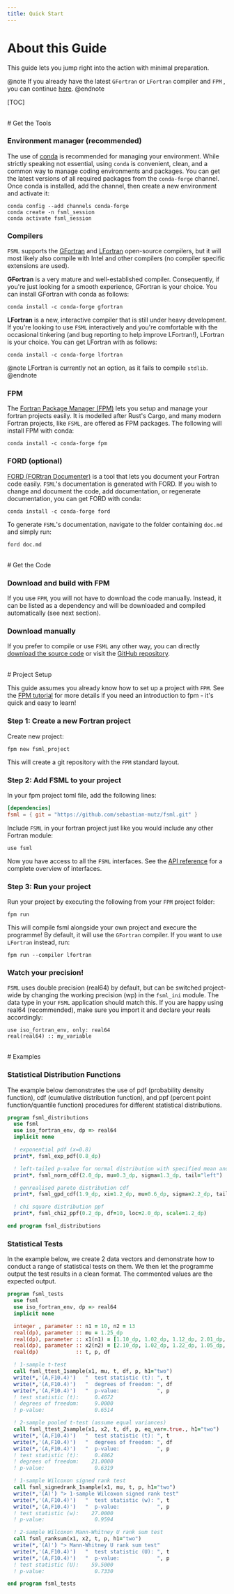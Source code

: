 ```yaml
---
title: Quick Start
---
```


# About this Guide

This guide lets you jump right into the action with minimal preparation.

@note If you already have the latest `GFortran` or `LFortran` compiler and `FPM`
, you can continue [here](./quickstart.html#get-the-code). @endnote

[TOC]


<br>
# Get the Tools

### Environment manager (recommended)

The use of [conda](https://docs.conda.io) is recommended for managing your
environment. While strictly speaking not essential, using `conda` is convenient,
clean, and a common way to manage coding environments and packages. You can get
the latest versions of all required packages from the `conda-forge`
channel. Once conda is installed, add the channel, then create a new
environment and activate it:

```
conda config --add channels conda-forge
conda create -n fsml_session
conda activate fsml_session
```

### Compilers

`FSML` supports the [GFortran](https://gcc.gnu.org/fortran/) and
[LFortran](https://lfortran.org/) open-source compilers, but it will most
likely also compile with Intel and other compilers (no compiler specific
extensions are used).

**GFortran** is a very mature and well-established compiler. Consequently, if
you're just looking for a smooth experience, GFortran
is your choice. You can install GFortran with conda as follows:

```
conda install -c conda-forge gfortran
```
**LFortran** is a new, interactive compiler that is still under heavy
development. If you're looking to use `FSML` interactively and you're
comfortable with the occasional tinkering (and bug reporting to help improve LFortran!),
LFortran is your choice. You can get LFortran with as follows:

```
conda install -c conda-forge lfortran
```
@note
LFortran is currently not an option, as it fails to compile `stdlib`.
@endnote


### FPM

The [Fortran Package Manager (FPM)](https://fpm.fortran-lang.org/) lets you
setup and manage your fortran projects easily. It is modelled after Rust's
Cargo, and many modern Fortran projects, like `FSML`, are offered as FPM
packages. The following will install FPM with conda:

```
conda install -c conda-forge fpm
```

### FORD (optional)

[FORD (FORtran Documenter)](https://forddocs.readthedocs.io/en/stable/) is a
tool that lets you document your Fortran code easily. `FSML`'s documentation is
generated with FORD. If you wish to change and document the code, add
documentation, or regenerate documentation, you can get FORD with conda:

```
conda install -c conda-forge ford
```
To generate `FSML`'s documentation, navigate to the folder containing `doc.md` and
simply run:

```
ford doc.md
```

<br>
# Get the Code

### Download and build with FPM

If you use `FPM`, you will not have to download the code manually. Instead, it
can be listed as a dependency and will be downloaded and compiled automatically
(see next section).

### Download manually

If you prefer to compile or use `FSML` any other way, you can directly [download the source code](https://github.com/sebastian-mutz/fsml/archive/refs/heads/master.zip) or visit the [GitHub repository](https://github.com/sebastian-mutz/fsml).


<br>
# Project Setup

This guide assumes you already know how to set up a project with `FPM`. See the [FPM tutorial](https://fpm.fortran-lang.org/tutorial/index.html) for more details if you need an introduction to fpm - it's quick and easy to learn!

### Step 1: Create a new Fortran project

Create new project:

```
fpm new fsml_project
```

This will create a git repository with the `FPM` standard layout.

### Step 2: Add FSML to your project

In your fpm project toml file, add the following lines:

```toml
[dependencies]
fsml = { git = "https://github.com/sebastian-mutz/fsml.git" }
```

Include `FSML` in your fortran project just like you would include any other Fortran module:

```Fortran
use fsml
```

Now you have access to all the `FSML` interfaces. See the [API reference](./api/index.html) for a complete overview of interfaces.

### Step 3: Run your project

Run your project by executing the following from your `FPM` project folder:

```
fpm run
```

This will compile fsml alongside your own project and execure the programme! By default, it will use the `GFortran` compiler. If you want to use `LFortran` instead, run:

```
fpm run --compiler lfortran
```

### Watch your precision!

`FSML` uses double precision (real64) by default, but can be switched project-wide by changing the working precision (wp) in the `fsml_ini` module. The data type in your `FSML` application should match this. If you are happy using real64 (recommended), make sure you import it and declare your reals accordingly:

```Fortran
use iso_fortran_env, only: real64
real(real64) :: my_variable
```

<br>
# Examples

### Statistical Distribution Functions

The example below demonstrates the use of pdf (probability density function), cdf (cumulative distribution function), and ppf (percent point function/quantile function) procedures for different statistical distributions.

```fortran
program fsml_distributions
  use fsml
  use iso_fortran_env, dp => real64
  implicit none

  ! exponential pdf (x=0.8)
  print*, fsml_exp_pdf(0.8_dp)

  ! left-tailed p-value for normal distribution with specified mean and standard deviation
  print*, fsml_norm_cdf(2.0_dp, mu=0.3_dp, sigma=1.3_dp, tail="left")

  ! genrealised pareto distribution cdf
  print*, fsml_gpd_cdf(1.9_dp, xi=1.2_dp, mu=0.6_dp, sigma=2.2_dp, tail="left")

  ! chi square distribution ppf
  print*, fsml_chi2_ppf(0.2_dp, df=10, loc=2.0_dp, scale=1.2_dp)

end program fsml_distributions
```

### Statistical Tests

In the example below, we create 2 data vectors and demonstrate how to conduct a range of statistical tests on them. We then let the programme output the test results in a clean format. The commented values are the expected output.


```fortran
program fsml_tests
  use fsml
  use iso_fortran_env, dp => real64
  implicit none

  integer , parameter :: n1 = 10, n2 = 13
  real(dp), parameter :: mu = 1.25_dp
  real(dp), parameter :: x1(n1) = [1.10_dp, 1.02_dp, 1.12_dp, 2.01_dp, 1.92_dp, 1.01_dp, 1.10_dp, 1.26_dp, 1.51_dp, 1.01_dp]
  real(dp), parameter :: x2(n2) = [2.10_dp, 1.02_dp, 1.22_dp, 1.05_dp, 0.95_dp, 1.02_dp, 2.00_dp, 1.05_dp, 1.12_dp, 1.20_dp, 1.12_dp, 1.01_dp, 1.12_dp]
  real(dp)            :: t, p, df

  ! 1-sample t-test
  call fsml_ttest_1sample(x1, mu, t, df, p, h1="two")
  write(*,'(A,F10.4)')   "  test statistic (t): ", t
  write(*,'(A,F10.4)')   "  degrees of freedom: ", df
  write(*,'(A,F10.4)')   "  p-value:            ", p
  ! test statistic (t):     0.4672
  ! degrees of freedom:     9.0000
  ! p-value:                0.6514

  ! 2-sample pooled t-test (assume equal variances)
  call fsml_ttest_2sample(x1, x2, t, df, p, eq_var=.true., h1="two")
  write(*,'(A,F10.4)')   "  test statistic (t): ", t
  write(*,'(A,F10.4)')   "  degrees of freedom: ", df
  write(*,'(A,F10.4)')   "  p-value:            ", p
  ! test statistic (t):     0.4862
  ! degrees of freedom:    21.0000
  ! p-value:                0.6319

  ! 1-sample Wilcoxon signed rank test
  call fsml_signedrank_1sample(x1, mu, t, p, h1="two")
  write(*,'(A)') "> 1-sample Wilcoxon signed rank test"
  write(*,'(A,F10.4)')   "  test statistic (w): ", t
  write(*,'(A,F10.4)')   "  p-value:            ", p
  ! test statistic (w):    27.0000
  ! p-value:                0.9594

  ! 2-sample Wilcoxon Mann-Whitney U rank sum test
  call fsml_ranksum(x1, x2, t, p, h1="two")
  write(*,'(A)') "> Mann-Whitney U rank sum test"
  write(*,'(A,F10.4)')   "  test statistic (U): ", t
  write(*,'(A,F10.4)')   "  p-value:            ", p
  ! test statistic (U):    59.5000
  ! p-value:                0.7330

end program fsml_tests
```
